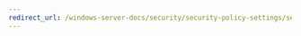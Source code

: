 ```yaml
---
redirect_url: /windows-server-docs/security/security-policy-settings/security-options/audit-force-audit-policy-subcategory-settings-windows-vista-or-later-to-override-audit-policy-category-settings.md
---
```

